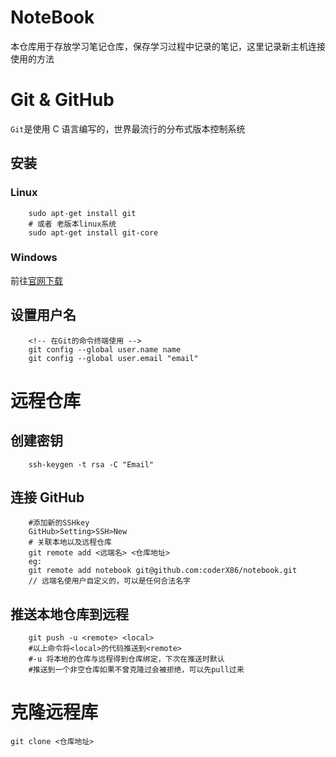 # NoteBook

本仓库用于存放学习笔记仓库，保存学习过程中记录的笔记，这里记录新主机连接使用的方法

# Git & GitHub

`Git`是使用 C 语言编写的，世界最流行的分布式版本控制系统

## 安装

### Linux

```shell
    sudo apt-get install git
    # 或者 老版本linux系统
    sudo apt-get install git-core
```

### Windows

前往[官网下载](https://git-scm.com/downloads "从官网下载Git")

## 设置用户名

```
    <!-- 在Git的命令终端使用 -->
    git config --global user.name name
    git config --global user.email "email"
```

# 远程仓库

## 创建密钥

```
    ssh-keygen -t rsa -C "Email"
```

## 连接 GitHub

```
    #添加新的SSHkey
    GitHub>Setting>SSH>New
    # 关联本地以及远程仓库
    git remote add <远端名> <仓库地址>
    eg:
    git remote add notebook git@github.com:coderX86/notebook.git
    // 远端名使用户自定义的，可以是任何合法名字
```

## 推送本地仓库到远程

```
    git push -u <remote> <local>
    #以上命令将<local>的代码推送到<remote>
    #-u 将本地的仓库与远程得到仓库绑定，下次在推送时默认
    #推送到一个非空仓库如果不曾克隆过会被拒绝，可以先pull过来
```

# 克隆远程库

    git clone <仓库地址>
